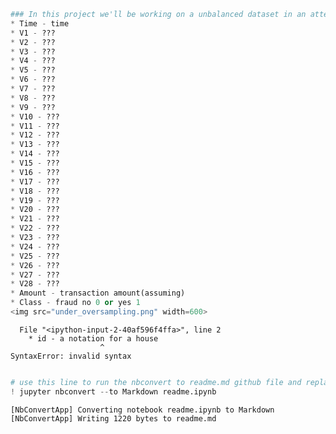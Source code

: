 ```python
### In this project we'll be working on a unbalanced dataset in an attempt to predict financial fraud, namely invalid credit card purchases. This dataset does not have a dictionary and the features have be altered for privacy purposes, the data also appears to be normalized. The features appear as:
* Time - time 
* V1 - ???
* V2 - ???
* V3 - ???
* V4 - ???
* V5 - ???
* V6 - ???
* V7 - ???
* V8 - ???
* V9 - ???
* V10 - ???
* V11 - ???
* V12 - ???
* V13 - ???
* V14 - ???
* V15 - ???
* V16 - ???
* V17 - ???
* V18 - ???
* V19 - ???
* V20 - ???
* V21 - ???
* V22 - ???
* V23 - ???
* V24 - ???
* V25 - ???
* V26 - ???
* V27 - ???
* V28 - ???
* Amount - transaction amount(assuming)
* Class - fraud no 0 or yes 1
<img src="under_oversampling.png" width=600>
```


      File "<ipython-input-2-40af596f4ffa>", line 2
        * id - a notation for a house
                        ^
    SyntaxError: invalid syntax
    



```python

```


```python
# use this line to run the nbconvert to readme.md github file and replace README.md
! jupyter nbconvert --to Markdown readme.ipynb
```

    [NbConvertApp] Converting notebook readme.ipynb to Markdown
    [NbConvertApp] Writing 1220 bytes to readme.md
    


```python

```
